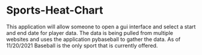 # Sports-Heat-Chart
This application will allow someone to open a gui interface and select a start and end date for player data.
The data is being pulled from multiple websites and uses the application pybaseball to gather the data.
As of 11/20/2021 Baseball is the only sport that is currently offered.
